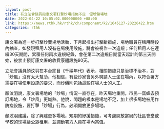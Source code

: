 ```yaml
---
layout: post
title: 有立法會議員指康文署打擊炒場措施不足　促增建場地
date: 2022-04-22 10:05:02.000000000 +08:00
link: https://news.rthk.hk/rthk/ch/component/k2/1645127-20220422.htm
categories: rthk
---
```


康文署為進一步打擊炒賣場地活動，下月起推出打擊新措施，場地職員在租用時段內抽查，如發現租用人沒有在場使用設施，將會被視作一次違規；任何租用人在連續30天期間，累積任何兩次違規紀錄，會在第二次違規日期當天起計的第三天開始，被禁止預訂康文署的收費康體設施90天。

立法會議員顏汶羽在本台節目《千禧年代》表示，相關措施只是治標不治本，對「炒風」沒有太大幫助，他相信，有些炒家會另外聘請人士坐在場內，以符合署方需要在場使用設施的要求，而炒價則包括這些在場人士的人工。

顏汶羽說，康文署場地的「炒場」情況一直存在，昨天場地重開，市民一窩蜂去預訂場地，令「炒風」更熾熱。他說，問題的根本是場地不足，加上很多場地被用作防疫設施，要打擊「炒場」行為，必須開放更多場地。

顏汶羽建議，除了興建更多場地，短期的紓援措施，可考慮開放當局的社區會堂或學校的球場給公眾租用，並調動署方人員在場內當值。
